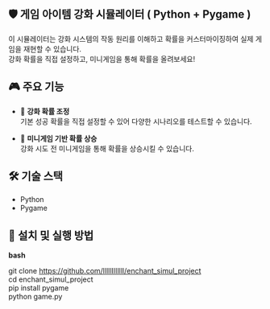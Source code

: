 ## 🛡️ 게임 아이템 강화 시뮬레이터 ( Python + Pygame )

이 시뮬레이터는 강화 시스템의 작동 원리를 이해하고 확률을 커스터마이징하여 실제 게임을 재현할 수 있습니다.  
강화 확률을 직접 설정하고, 미니게임을 통해 확률을 올려보세요!  

## 🎮 주요 기능  

- 🔧 **강화 확률 조정**  
  기본 성공 확률을 직접 설정할 수 있어 다양한 시나리오를 테스트할 수 있습니다.

- 🎯 **미니게임 기반 확률 상승**  
  강화 시도 전 미니게임을 통해 확률을 상승시킬 수 있습니다.

## 🛠️ 기술 스택

- Python
- Pygame
 
## 🚀 설치 및 실행 방법

**bash**

git clone https://github.com/lllllIIIIlll/enchant_simul_project  
cd enchant_simul_project  
pip install pygame  
python game.py  
